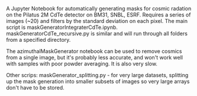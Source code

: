A Jupyter Notebook for automatically generating masks for cosmic radation on the Pilatus 2M CdTe detector on BM31, SNBL, ESRF. Requires a series of images (~20) and filters by the standard deviation on each pixel. The main script is maskGeneratorIntegraterCdTe.ipynb. maskGeneratorCdTe_recursive.py is similar and will run through all folders from a specified directory.

The azimuthalMaskGenerator notebook can be used to remove cosmics from a single image, but it's probably less accurate, and won't work well with samples with poor powder averaging. It is also very slow.

Other scrips: maskGenerator_splitting.py - for very large datasets, splitting up the mask generation into smaller subsets of images so very large arrays don't have to be stored.
